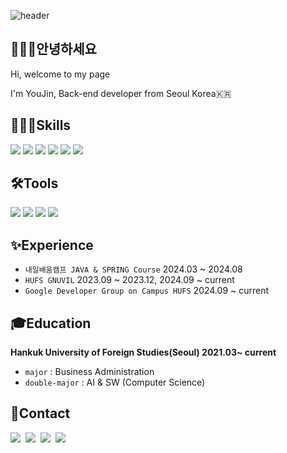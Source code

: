 ![header](https://capsule-render.vercel.app/api?type=venom&color=auto&height=300&section=header&text=Welcome%20to%20My%20Page&fontSize=90)
## 🙋🏻‍♀️안녕하세요
<p>Hi, welcome to my page</p>
<p>I'm YouJin, Back-end developer from Seoul Korea🇰🇷</p>

## 👩🏻‍💻Skills
<p>
<img src="https://img.shields.io/badge/Java-ED8B00?style=for-the-badge&logo=openjdk&logoColor=white">
 <img src="https://img.shields.io/badge/Python-3776AB?style=for-the-badge&logo=python&logoColor=white">
  <img src="https://img.shields.io/badge/Spring-6DB33F?style=for-the-badge&logo=spring&logoColor=white">
  <img src="https://img.shields.io/badge/MySQL-005C84?style=for-the-badge&logo=mysql&logoColor=white">
  <img src="https://img.shields.io/badge/redis-%23DD0031.svg?&style=for-the-badge&logo=redis&logoColor=white"/>
  <img src="https://img.shields.io/badge/Amazon_AWS-FF9900?style=for-the-badge&logo=amazonaws&logoColor=whit"/>
</p>

## 🛠️Tools
<p>
<img src="https://img.shields.io/badge/github-181717?style=for-the-badge&logo=github&logoColor=white"/>
<img src="https://img.shields.io/badge/notion-000000?style=for-the-badge&logo=notion&logoColor=white"/>
<img src="https://img.shields.io/badge/slack-4A154B?style=for-the-badge&logo=slack&logoColor=white"/>
<img src="https://img.shields.io/badge/IntelliJ-000000?style=for-the-badge&logo=IntelliJ IDEA&logoColor=white"/>
</p>

## ✨Experience

- `내일배움캠프 JAVA & SPRING Course` 2024.03 ~ 2024.08
- `HUFS GNUVIL` 2023.09 ~ 2023.12, 2024.09 ~ current
- `Google Developer Group on Campus HUFS` 2024.09 ~ current

## 🎓Education
**<p>Hankuk University of Foreign Studies(Seoul) 2021.03~ current</p>**

- `major` : Business Administration
- `double-major` : AI & SW (Computer Science)

## 📱Contact
<p>
   <a href="https://www.linkedin.com/in/youjin-choi-42357830a/"><img src="http://img.shields.io/badge/-LinkedIn-0072b1?style=flat&logo=linkedin&link=[https://velog.io/@chyj2108](https://www.linkedin.com/in/youjin-choi-42357830a/)"/></a>&nbsp
  <a href="https://velog.io/@chyj2108"><img src="https://img.shields.io/badge/Tech%20Blog-11B48A?style=flat-square&logo=Vimeo&logoColor=white&link=https://velog.io/@chyj2108"/></a>&nbsp
  <a href="https://www.instagram.com/eugene.yml/"><img src="https://img.shields.io/badge/Instagram-E4405F?style=flat-square&logo=Instagram&logoColor=white&link=https://www.instagram.com/eugene.yml/"/></a>&nbsp
  <a href="mailto:chmh3370@gmail.com"><img src="https://img.shields.io/badge/Gmail-d14836?style=flat-square&logo=Gmail&logoColor=white&link=chmh3370@gmail.com"/></a>

</p>
